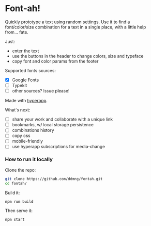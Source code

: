 # Font-ah!

Quickly prototype a text using random settings. Use it to find a font/color/size combination for a text in a single place, with a little help from... fate.

Just:
* enter the text
* use the buttons in the header to change colors, size and typeface
* copy font and color params from the footer

Supported fonts sources:
* [x] Google Fonts
* [ ] Typekit
* [ ] other sources? Issue please!

Made with [hyperapp](https://github.com/jorgebucaran/hyperapp).

What's next:
* [ ] share your work and collaborate with a unique link
* [ ] bookmarks, w/ local storage persistence
* [ ] combinations history
* [ ] copy css
* [ ] mobile-friendly
* [ ] use hyperapp subscriptions for media-change

### How to run it locally
Clone the repo:
```sh
git clone https://github.com/ddmng/fontah.git
cd fontah/
```

Build it:
```sh
npm run build
```

Then serve it:
```sh
npm start
```